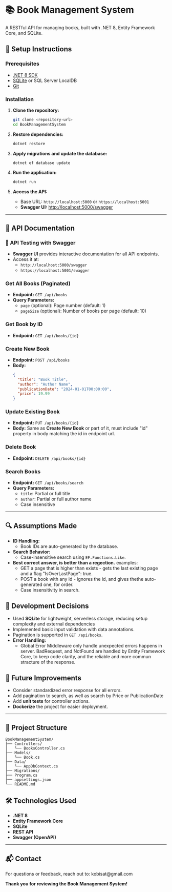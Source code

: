 # 📚 Book Management System

A RESTful API for managing books, built with .NET 8, Entity Framework Core, and SQLite.

## 🚀 Setup Instructions

### Prerequisites

- [.NET 8 SDK](https://dotnet.microsoft.com/download)
- [SQLite](https://www.sqlite.org/download.html) or SQL Server LocalDB
- [Git](https://git-scm.com/)

### Installation

1. **Clone the repository:**

   ```bash
   git clone <repository-url>
   cd BookManagementSystem
   ```

2. **Restore dependencies:**

   ```bash
   dotnet restore
   ```

3. **Apply migrations and update the database:**

   ```bash
   dotnet ef database update
   ```

4. **Run the application:**

   ```bash
   dotnet run
   ```

5. **Access the API:**

   - Base URL: `http://localhost:5000` or `https://localhost:5001`
   - **Swagger UI:** [http://localhost:5000/swagger](http://localhost:5000/swagger)

---

## 📖 API Documentation

### 🔎 API Testing with Swagger

- **Swagger UI** provides interactive documentation for all API endpoints.
- Access it at:
  - `http://localhost:5000/swagger`
  - `https://localhost:5001/swagger`

### Get All Books (Paginated)

- **Endpoint:** `GET /api/books`
- **Query Parameters:**
  - `page` (optional): Page number (default: 1)
  - `pageSize` (optional): Number of books per page (default: 10)

### Get Book by ID

- **Endpoint:** `GET /api/books/{id}`

### Create New Book

- **Endpoint:** `POST /api/books`
- **Body:**
  ```json
  {
    "title": "Book Title",
    "author": "Author Name",
    "publicationDate": "2024-01-01T00:00:00",
    "price": 19.99
  }
  ```

### Update Existing Book

- **Endpoint:** `PUT /api/books/{id}`
- **Body:** Same as **Create New Book** or part of it, must include "id" property in body matching the id in endpoint url.

### Delete Book

- **Endpoint:** `DELETE /api/books/{id}`

### Search Books

- **Endpoint:** `GET /api/books/search`
- **Query Parameters:**
  - `title`: Partial or full title
  - `author`: Partial or full author name
  - Case insensitive

---

## 🔍 Assumptions Made

- **ID Handling:**
  - Book IDs are auto-generated by the database.
- **Search Behavior:**
  - Case-insensitive search using `EF.Functions.Like`.
- **Best correct answer, is better than a regection.** examples:
  - GET a page that is higher than exists - gets the last existing page and a flag "IsOverLastPage": true.
  - POST a book with any id - ignores the id, and gives thethe auto-generated one, for order.
  - Case insensitivity in search.

## 🔧 Development Decisions

- Used **SQLite** for lightweight, serverless storage, reducing setup complexity and external dependencies
- Implemented basic input validation with data annotations.
- Pagination is supported in `GET /api/books`.
- **Error Handling:**
   - Global Error Middleware only handle unexpected errors happens in server. BadRequest, and       NotFound are handled by Entity Framework Core, to keep code clarity, and the reliable and      more commun stracture of the response.  


## 🚀 Future Improvements

- Consider standardized error response for all errors.
- Add pagination to search, as well as search by Price or PublicationDate
- Add **unit tests** for controller actions.
- **Dockerize** the project for easier deployment.

---

## 📂 Project Structure

```
BookManagementSystem/
├── Controllers/
│   └── BooksController.cs
├── Models/
│   └── Book.cs
├── Data/
│   └── AppDbContext.cs
├── Migrations/
├── Program.cs
├── appsettings.json
└── README.md
```

## 🛠️ Technologies Used

- **.NET 8**
- **Entity Framework Core**
- **SQLite**
- **REST API**
- **Swagger (OpenAPI)**

---

## 📬 Contact

For questions or feedback, reach out to: kobisat\@gmail.com

**Thank you for reviewing the Book Management System!**
